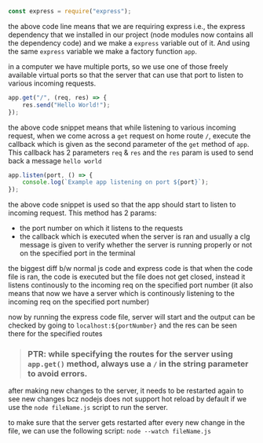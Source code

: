 ```javascript
const express = require("express");
```

the above code line means that we are requiring express i.e., the express dependency that we installed in our project (node modules now contains all the dependency code) and we make a `express` variable out of it. And using the same `express` variable we make a factory function `app`.

in a computer we have multiple ports, so we use one of those freely available virtual ports so that the server that can use that port to listen to various incoming requests.

```javascript
app.get("/", (req, res) => {
	res.send("Hello World!");
});
```

the above code snippet means that while listening to various incoming request, when we come across a `get` request on home route `/`, execute the callback which is given as the second parameter of the `get` method of `app`. This callback has 2 parameters `req` & `res` and the `res` param is used to send back a message `hello world`

```javascript
app.listen(port, () => {
	console.log(`Example app listening on port ${port}`);
});
```

the above code snippet is used so that the app should start to listen to incoming request. This method has 2 params:

- the port number on which it listens to the requests
- the callback which is executed when the server is ran and usually a clg message is given to verify whether the server is running properly or not on the specified port in the terminal

the biggest diff b/w normal js code and express code is that when the code file is ran, the code is executed but the file does not get closed, instead it listens continously to the incoming req on the specified port number (it also means that now we have a server which is continously listening to the incoming req on the specified port number)

now by running the express code file, server will start and the output can be checked by going to `localhost:${portNumber}` and the res can be seen there for the specified routes

> ### PTR: while specifying the routes for the server using `app.get()` method, always use a `/` in the string parameter to avoid errors.

after making new changes to the server, it needs to be restarted again to see new changes bcz nodejs does not support hot reload by default if we use the `node fileName.js` script to run the server.

to make sure that the server gets restarted after every new change in the file, we can use the following script: `node --watch fileName.js`
